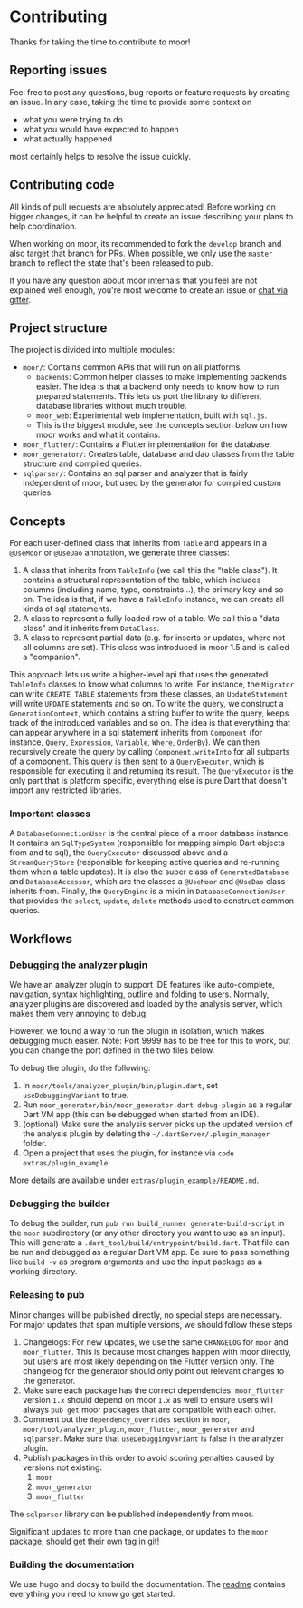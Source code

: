 # Contributing

Thanks for taking the time to contribute to moor!

## Reporting issues
Feel free to post any questions, bug reports or feature requests by creating an issue.
In any case, taking the time to provide some context on
- what you were trying to do
- what you would have expected to happen
- what actually happened

most certainly helps to resolve the issue quickly.

## Contributing code
All kinds of pull requests are absolutely appreciated! Before working on bigger changes, it
can be helpful to create an issue describing your plans to help coordination.

When working on moor, its recommended to fork the `develop` branch and also target that
branch for PRs. When possible, we only use the `master` branch to reflect the state that's
been released to pub.

If you have any question about moor internals that you feel are not explained well enough,
you're most welcome to create an issue or [chat via gitter](http://gitter.im/simolus3).

## Project structure
The project is divided into multiple modules:

- `moor/`: Contains common APIs that will run on all platforms.
  - `backends`: Common helper classes to make implementing backends easier. The idea is that a
  backend only needs to know how to run prepared statements. This lets us port the library to
  different database libraries without much trouble.
  - `moor_web`: Experimental web implementation, built with `sql.js`.
  - This is the biggest module, see the concepts section below on how moor works and what it
    contains.
- `moor_flutter/`: Contains a Flutter implementation for the database.
- `moor_generator/`: Creates table, database and dao classes from the table structure and
   compiled queries.
- `sqlparser/`: Contains an sql parser and analyzer that is fairly independent of moor,
  but used by the generator for compiled custom queries.

## Concepts
For each user-defined class that inherits from `Table` and appears in a `@UseMoor` or `@UseDao` annotation,
we generate three classes:

1. A class that inherits from `TableInfo` (we call this the "table class"). It contains a structural representation
   of the table, which includes columns (including name, type, constraints...), the primary key and so on. The idea is
   that, if we have a `TableInfo` instance, we can create all kinds of sql statements.
2. A class to represent a fully loaded row of a table. We call this a "data class" and it inherits from `DataClass`.
3. A class to represent partial data (e.g. for inserts or updates, where not all columns are set). This class was
   introduced in moor 1.5 and is called a "companion".

This approach lets us write a higher-level api that uses the generated `TableInfo` classes to know what columns to 
write. For instance, the `Migrator` can write `CREATE TABLE` statements from these classes, an `UpdateStatement` will
write `UPDATE` statements and so on. To write the query, we construct a `GenerationContext`, which contains a string
buffer to write the query, keeps track of the introduced variables and so on. The idea is that everything that can
appear anywhere in a sql statement inherits from `Component` (for instance, `Query`, `Expression`, `Variable`, `Where`,
`OrderBy`). We can then recursively create the query by calling `Component.writeInto` for all subparts of a component.
This query is then sent to a `QueryExecutor`, which is responsible for executing it and returning its result. The
`QueryExecutor` is the only part that is platform specific, everything else is pure Dart that doesn't import any
restricted libraries.

### Important classes
A `DatabaseConnectionUser` is the central piece of a moor database instance. It contains an `SqlTypeSystem` (responsible
for mapping simple Dart objects from and to sql), the `QueryExecutor` discussed above and a `StreamQueryStore` 
(responsible for keeping active queries and re-running them when a table updates). It is also the super class of
`GeneratedDatabase` and `DatabaseAccessor`, which are the classes a `@UseMoor` and `@UseDao` class inherits from.
Finally, the `QueryEngine` is a mixin in `DatabaseConnectionUser` that provides the `select`, `update`, `delete` methods
used to construct common queries.

## Workflows

### Debugging the analyzer plugin

We have an analyzer plugin to support IDE features like auto-complete, navigation, syntax
highlighting, outline and folding to users. Normally, analyzer plugins are discovered and
loaded by the analysis server, which makes them very annoying to debug.

However, we found a way to run the plugin in isolation, which makes debugging much easier.
Note: Port 9999 has to be free for this to work, but you can change the
port defined in the two files below.

To debug the plugin, do the following:
1. In `moor/tools/analyzer_plugin/bin/plugin.dart`, set `useDebuggingVariant` to true.
2. Run `moor_generator/bin/moor_generator.dart debug-plugin` as a regular Dart VM app
   (this can be debugged when started from an IDE).
3. (optional) Make sure the analysis server picks up the updated version of the analysis
   plugin by deleting the `~/.dartServer/.plugin_manager` folder.
4. Open a project that uses the plugin, for instance via `code extras/plugin_example`.

More details are available under `extras/plugin_example/README.md`.

### Debugging the builder

To debug the builder, run `pub run build_runner generate-build-script` in the `moor`
subdirectory (or any other directory you want to use as an input). This will generate
a `.dart_tool/build/entrypoint/build.dart`. That file can be run and debugged as a
regular Dart VM app. Be sure to pass something like `build -v` as program arguments
and use the input package as a working directory.

### Releasing to pub
Minor changes will be published directly, no special steps are necessary. For major
updates that span multiple versions, we should follow these steps

1. Changelogs: For new updates, we use the same `CHANGELOG` for `moor` and `moor_flutter`. This
   is because most changes happen with moor directly, but users are most likely depending on the
   Flutter version only. The changelog for the generator should only point out relevant changes to
   the generator.
2. Make sure each package has the correct dependencies: `moor_flutter` version `1.x` should depend
   on moor `1.x` as well to ensure users will always `pub get` moor packages that are compatible
   with each other.
3. Comment out the `dependency_overrides` section in `moor`, `moor/tool/analyzer_plugin`, `moor_flutter`,
   `moor_generator` and `sqlparser`. Make sure that `useDebuggingVariant` is false in the
   analyzer plugin.
4. Publish packages in this order to avoid scoring penalties caused by versions not existing:
   1. `moor`
   2. `moor_generator`
   3. `moor_flutter`
 
The `sqlparser` library can be published independently from moor.

Significant updates to more than one package, or updates to the `moor` package, should get
their own tag in git!

### Building the documentation
We use hugo and docsy to build the documentation. The [readme](docs/README.md) contains everything
you need to know go get started.
